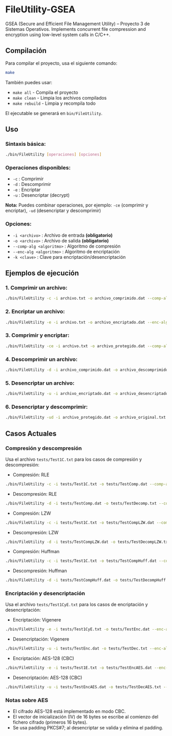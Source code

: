 # FileUtility-GSEA
GSEA (Secure and Efficient File Management Utility) – Proyecto 3 de Sistemas Operativos. Implements concurrent file compression and encryption using low-level system calls in C/C++.

## Compilación

Para compilar el proyecto, usa el siguiente comando:

```bash
make
```

También puedes usar:
- `make all` - Compila el proyecto
- `make clean` - Limpia los archivos compilados
- `make rebuild` - Limpia y recompila todo

El ejecutable se generará en `bin/FileUtility`.

## Uso

### Sintaxis básica:
```bash
./bin/FileUtility [operaciones] [opciones]
```

### Operaciones disponibles:
- `-c` : Comprimir
- `-d` : Descomprimir
- `-e` : Encriptar
- `-u` : Desencriptar (decrypt)

**Nota:** Puedes combinar operaciones, por ejemplo: `-ce` (comprimir y encriptar), `-ud` (desencriptar y descomprimir)

### Opciones:
- `-i <archivo>` : Archivo de entrada **(obligatorio)**
- `-o <archivo>` : Archivo de salida **(obligatorio)**
- `--comp-alg <algoritmo>` : Algoritmo de compresión
- `--enc-alg <algoritmo>` : Algoritmo de encriptación
- `-k <clave>` : Clave para encriptación/desencriptación

## Ejemplos de ejecución

### 1. Comprimir un archivo:
```bash
./bin/FileUtility -c -i archivo.txt -o archivo_comprimido.dat --comp-alg <algoritmo>
```

### 2. Encriptar un archivo:
```bash
./bin/FileUtility -e -i archivo.txt -o archivo_encriptado.dat --enc-alg <algoritmo> -k miClave123
```

### 3. Comprimir y encriptar:
```bash
./bin/FileUtility -ce -i archivo.txt -o archivo_protegido.dat --comp-alg <algoritmo> --enc-alg <algoritmo> -k miClave123
```

### 4. Descomprimir un archivo:
```bash
./bin/FileUtility -d -i archivo_comprimido.dat -o archivo_descomprimido.txt --comp-alg <algoritmo>
```

### 5. Desencriptar un archivo:
```bash
./bin/FileUtility -u -i archivo_encriptado.dat -o archivo_desencriptado.txt --enc-alg <algoritmo> -k miClave123
```

### 6. Desencriptar y descomprimir:
```bash
./bin/FileUtility -ud -i archivo_protegido.dat -o archivo_original.txt --comp-alg <algoritmo> --enc-alg <algoritmo> -k miClave123
```

## Casos Actuales

### Compresión y descompresión
Usa el archivo `tests/Test1C.txt` para los casos de compresión y descompresión:

- Compresión: RLE
```bash
./bin/FileUtility -c -i tests/Test1C.txt -o tests/TestComp.dat --comp-alg RLE
```

- Descompresión: RLE
```bash
./bin/FileUtility -d -i tests/TestComp.dat -o tests/TestDecomp.txt --comp-alg RLE
```

- Compresión: LZW
```bash
./bin/FileUtility -c -i tests/Test1C.txt -o tests/TestCompLZW.dat --comp-alg LZW
```

- Descompresión: LZW
```bash
./bin/FileUtility -d -i tests/TestCompLZW.dat -o tests/TestDecompLZW.txt --comp-alg LZW
```

- Compresión: Huffman
```bash
./bin/FileUtility -c -i tests/Test1C.txt -o tests/TestCompHuff.dat --comp-alg Huff
```

- Descompresión: Huffman
```bash
./bin/FileUtility -d -i tests/TestCompHuff.dat -o tests/TestDecompHuff.txt --comp-alg Huffman
```

### Encriptación y desencriptación
Usa el archivo `tests/Test1CyE.txt` para los casos de encriptación y desencriptación:

- Encriptación: Vigenere
```bash
./bin/FileUtility -e -i tests/Test1CyE.txt -o tests/TestEnc.dat --enc-alg VIG -k MiClave
```

- Desencriptación: Vigenere
```bash
./bin/FileUtility -u -i tests/TestEnc.dat -o tests/TestDec.txt --enc-alg VIG -k MiClave
```

- Encriptación: AES-128 (CBC)
```bash
./bin/FileUtility -e -i tests/Test1E.txt -o tests/TestEncAES.dat --enc-alg AES -k mysecretkey12345
```

- Desencriptación: AES-128 (CBC)
```bash
./bin/FileUtility -u -i tests/TestEncAES.dat -o tests/TestDecAES.txt --enc-alg AES -k mysecretkey12345
```

### Notas sobre AES
- El cifrado AES-128 está implementado en modo CBC.
- El vector de inicialización (IV) de 16 bytes se escribe al comienzo del fichero cifrado (primeros 16 bytes).
- Se usa padding PKCS#7; al desencriptar se valida y elimina el padding.

